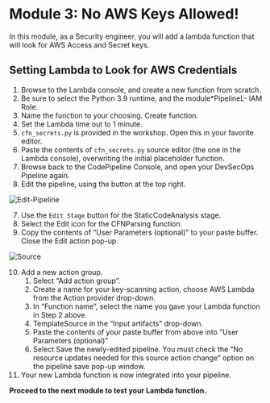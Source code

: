 <!--
This module is designed to show how Governance and Security engineering can take requirements and automate them into a pipeline.
-->


# Module 3: No AWS Keys Allowed!

In this module, as a Security engineer, you will add a lambda function that will look for AWS Access and Secret keys.


## Setting Lambda to Look for AWS Credentials

1.	Browse to the Lambda console, and create a new function from scratch.
2.	Be sure to select the Python 3.9 runtime, and the module*PipelineL-<random> IAM Role.
3.  Name the function to your choosing.  Create function.
3.	Set the Lambda time out to 1 minute.
4.	`cfn_secrets.py` is provided in the workshop.  Open this in your favorite editor.
5.  Paste the contents of `cfn_secrets.py` source editor (the one in the Lambda console), overwriting the initial placeholder function.
6.	Browse back to the CodePipeline Console, and open your DevSecOps Pipeline again.
7.	Edit the pipeline, using the button at the top right.

![Edit-Pipeline](./images/03-Edit-Pipeline.png)

7.	Use the `Edit Stage` button for the StaticCodeAnalysis stage.
8.	Select the Edit icon for the CFNParsing function.
9.	Copy the contents of “User Parameters (optional)” to your paste buffer. Close the Edit action pop-up.

![Source](./images/03-Source.png)

10.	Add a new action group.
    1.	Select “Add action group”.
    2.	Create a name for your key-scanning action, choose AWS Lambda from the Action provider drop-down.
    3.	In “Function name”, select the name you gave your Lambda function in Step 2 above.
    4.	TemplateSource in the “Input artifacts” drop-down.
    5.	Paste the contents of your paste buffer from above into “User Parameters (optional)”
    6.	Select Save the newly-edited pipeline. You must check the “No resource updates needed for this source action change” option on the pipeline save pop-up window.
11.	Your new Lambda function is now integrated into your pipeline.

**Proceed to the next module to test your Lambda function.**


